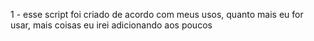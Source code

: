 1 - esse script foi criado de acordo com meus usos, quanto mais eu for usar, mais coisas eu irei adicionando aos poucos
